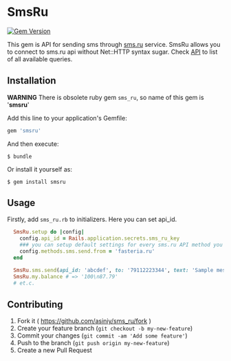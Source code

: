 # SmsRu

[![Gem Version](https://badge.fury.io/rb/smsru.png)](http://badge.fury.io/rb/smsru)

This gem is API for sending sms through [sms.ru](http://sms.ru) service. SmsRu allows you to connect to sms.ru api without Net::HTTP syntax sugar. Check [API](http://sms.ru/?panel=api) to list of all available queries.

## Installation

**WARNING** There is obsolete ruby gem `sms_ru`, so name of this gem is '**smsru**'

Add this line to your application's Gemfile:

```ruby
gem 'smsru'
```

And then execute:

    $ bundle

Or install it yourself as:

    $ gem install smsru

## Usage

Firstly, add `sms_ru.rb` to initializers. Here you can set api_id.

``` ruby
  SmsRu.setup do |config|
    config.api_id = Rails.application.secrets.sms_ru_key
    ### you can setup default settings for every sms.ru API method you want
    config.methods.sms.send.from = 'fasteria.ru'
  end
```

``` ruby
  SmsRu.sms.send(api_id: 'abcdef', to: '79112223344', text: 'Sample message') # => '100\n000-00000'
  SmsRu.my.balance # => '100\n87.79'
  # et.c.
```

## Contributing

1. Fork it ( https://github.com/asiniy/sms_ru/fork )
2. Create your feature branch (`git checkout -b my-new-feature`)
3. Commit your changes (`git commit -am 'Add some feature'`)
4. Push to the branch (`git push origin my-new-feature`)
5. Create a new Pull Request
